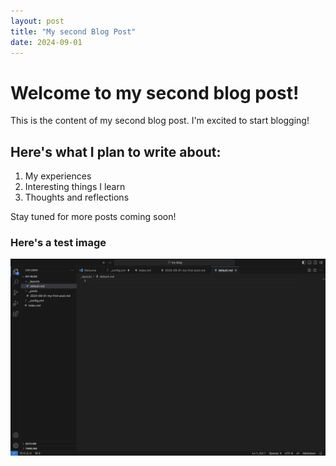 ```yaml
---
layout: post
title: "My second Blog Post"
date: 2024-09-01
---
```


# Welcome to my second blog post!

This is the content of my second blog post. I'm excited to start blogging!

## Here's what I plan to write about:

1. My experiences
2. Interesting things I learn
3. Thoughts and reflections

Stay tuned for more posts coming soon!

### Here's a test image
<img src="/assets/images/testimage.png" alt="screenshot">